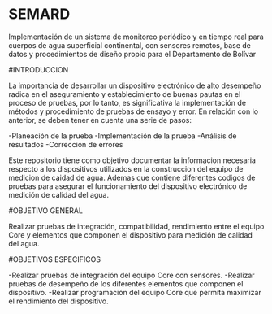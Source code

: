 # SEMARD

Implementación de un sistema de monitoreo periódico y en tiempo real para cuerpos de agua superficial continental, con sensores remotos, base de datos y procedimientos de diseño propio para el Departamento de Bolívar

#INTRODUCCION

La importancia de desarrollar un dispositivo electrónico de alto desempeño radica en el aseguramiento y establecimiento de buenas pautas en el proceso de pruebas, por lo tanto, es significativa la implementación de métodos y procedimiento de pruebas de ensayo y error.
En relación con lo anterior, se deben tener en cuenta una serie de pasos:

-Planeación de la prueba 
-Implementación de la prueba
-Análisis de resultados
-Corrección de errores

Este repositorio tiene como objetivo documentar la informacion necesaria respecto a los dispositivos utilizados en la construccion del equipo de medicion de caidad de agua. Ademas que contiene diferentes codigos de pruebas para asegurar el funcionamiento del dispositivo electrónico de medición de calidad del agua.

#OBJETIVO GENERAL

Realizar pruebas de integración, compatibilidad, rendimiento entre el equipo Core y elementos que componen el dispositivo para medición de calidad del agua.

#OBJETIVOS ESPECIFICOS
 
-Realizar pruebas de integración del equipo Core con sensores.
-Realizar pruebas de desempeño de los diferentes elementos que componen el dispositivo. 
-Realizar programación del equipo Core que permita maximizar el rendimiento del dispositivo.
